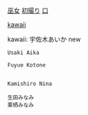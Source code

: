 [巫女](WANZ)
[初撮り](FC2-PPV)
[口](fellatiojapan)



[kawaii](CAWD)



kawaii:
    宇佐木あいか new

    Usaki Aika

    Fuyue Kotone


    Kamishiro Nina

    生田みなみ
    栗栖みなみ